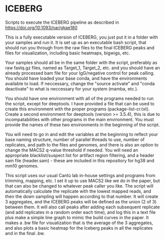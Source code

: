 # ICEBERG
Scripts to execute the ICEBERG pipeline as described in https://doi.org/10.1093/nar/gkae180

This is a fully executable version of ICEBERG, you just put it in a folder with your samples and run it. It is set up as an executable bash script, that should run you through from the raw files to the final ICEBERG peaks and files for visualization, including basic heatmaps, bigwigs, etc. 

Your samples should all be in the same folder with the script, preferably as raw fastq.gz files, named as Target_1, Target_2, etc. and you should have an already processed bam file for your IgG/negative control for peak calling. You should have loaded your base conda, and have the environments available to load. If neccessary, change the "source activate" and "conda deactivate" to what is neccessary for your system (mamba, etc.).

You should have one environment with all of the programs needed to run the script, except for deeptools. I have provided a file that can be used to create this environment with the proper programs (package-list-cr.txt). Create a second environment for deeptools (version >= 3.5.4), this is due to incompatabilities with other programs in the main environment. You must provide the names of these two environments in the beginning of the script. 

You will need to go in and edit the variables at the beginning to reflect your base naming structure, number of parallel threads to use, number of replicates, and path to the files and genomes, and there is also an option to change the MACS2 q-value threshold if needed. You will need an appropriate blacklist/suspect list for artifact region filtering, and a header sam file (header.sam) - these are included in this repository for hg38 and mm10 genomes.  

This script uses our usual Cantù lab in-house settings and programs from trimming, mapping, etc. I set it up to use MACS2 like we do in the paper, but that can also be changed to whatever peak caller you like. The script will automatically calculate the replicate with the lowest mapped reads, and then the down sampling will happen according to that number. It will create 3 aggregates, and the ICEBERG peaks will be defined as the union (2 of 3) between them. It will also call peaks after adding each subsequent replicate (and add replicates in a random order each time), and log this in a text file plus make a simple line graph to mimic the build curves in the paper. It makes a .bw file for visualization that is the average of the 3 aggregates, and also plots a basic heatmap for the Iceberg peaks in all the replicates and in the final .bw. 
